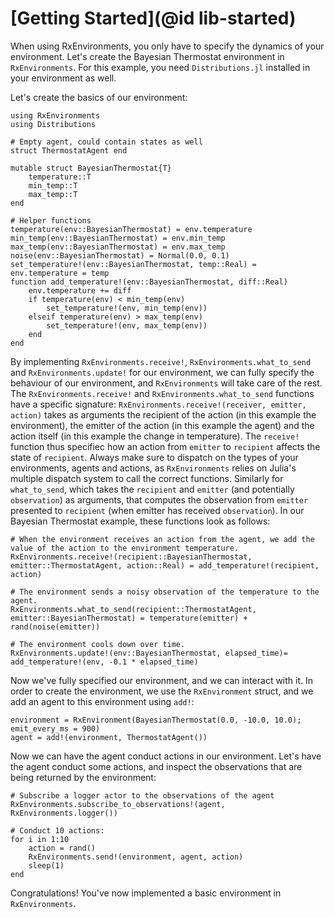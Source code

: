 
# [Getting Started](@id lib-started)

When using RxEnvironments, you only have to specify the dynamics of your environment. Let's create the Bayesian Thermostat environment in `RxEnvironments`. For this example, you need `Distributions.jl` installed in your environment as well. 

Let's create the basics of our environment:

```@example thermostat
using RxEnvironments
using Distributions

# Empty agent, could contain states as well
struct ThermostatAgent end

mutable struct BayesianThermostat{T}
    temperature::T
    min_temp::T
    max_temp::T
end

# Helper functions
temperature(env::BayesianThermostat) = env.temperature
min_temp(env::BayesianThermostat) = env.min_temp
max_temp(env::BayesianThermostat) = env.max_temp
noise(env::BayesianThermostat) = Normal(0.0, 0.1)
set_temperature!(env::BayesianThermostat, temp::Real) = env.temperature = temp
function add_temperature!(env::BayesianThermostat, diff::Real) 
    env.temperature += diff
    if temperature(env) < min_temp(env)
        set_temperature!(env, min_temp(env))
    elseif temperature(env) > max_temp(env)
        set_temperature!(env, max_temp(env))
    end
end
```

By implementing `RxEnvironments.receive!`, `RxEnvironments.what_to_send` and `RxEnvironments.update!` for our environment, we can fully specify the behaviour of our environment, and `RxEnvironments` will take care of the rest. The `RxEnvironments.receive!` and `RxEnvironments.what_to_send` functions have a specific signature: `RxEnvironments.receive!(receiver, emitter, action)` takes as arguments the recipient of the action (in this example the environment), the emitter of the action (in this example the agent) and the action itself (in this example the change in temperature). The `receive!` function thus specifiec how an action from `emitter` to `recipient` affects the state of `recipient`. Always make sure to dispatch on the types of your environments, agents and actions, as `RxEnvironments` relies on Julia's multiple dispatch system to call the correct functions. Similarly for `what_to_send`, which takes the `recipient` and `emitter` (and potentially `observation`) as arguments, that computes the observation from `emitter` presented to `recipient` (when emitter has received `observation`). In our Bayesian Thermostat example, these functions look as follows:

```@example thermostat
# When the environment receives an action from the agent, we add the value of the action to the environment temperature.
RxEnvironments.receive!(recipient::BayesianThermostat, emitter::ThermostatAgent, action::Real) = add_temperature!(recipient, action)

# The environment sends a noisy observation of the temperature to the agent.
RxEnvironments.what_to_send(recipient::ThermostatAgent, emitter::BayesianThermostat) = temperature(emitter) + rand(noise(emitter))

# The environment cools down over time.
RxEnvironments.update!(env::BayesianThermostat, elapsed_time)= add_temperature!(env, -0.1 * elapsed_time)
```

Now we've fully specified our environment, and we can interact with it. In order to create the environment, we use the `RxEnvironment` struct, and we add an agent to this environment using `add!`:

```@example thermostat
environment = RxEnvironment(BayesianThermostat(0.0, -10.0, 10.0); emit_every_ms = 900)
agent = add!(environment, ThermostatAgent())
```

Now we can have the agent conduct actions in our environment. Let's have the agent conduct some actions, and inspect the observations that are being returned by the environment:

```@example thermostat
# Subscribe a logger actor to the observations of the agent
RxEnvironments.subscribe_to_observations!(agent, RxEnvironments.logger())

# Conduct 10 actions:
for i in 1:10
    action = rand()
    RxEnvironments.send!(environment, agent, action)
    sleep(1)
end
```

Congratulations! You've now implemented a basic environment in `RxEnvironments`.
